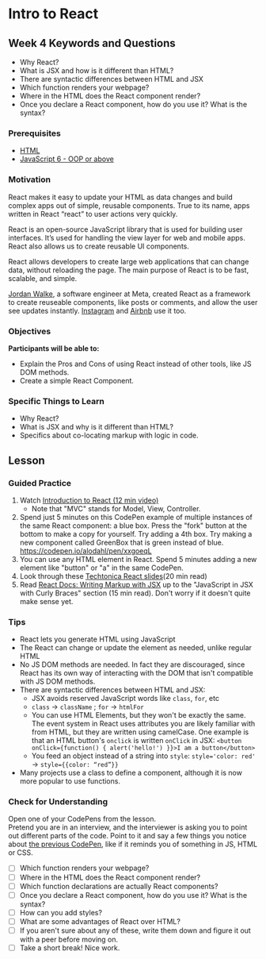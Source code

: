 # Intro to React

## Week 4 Keywords and Questions

- Why React?
- What is JSX and how is it different than HTML?
- There are syntactic differences between HTML and JSX
- Which function renders your webpage?
- Where in the HTML does the React component render?
- Once you declare a React component, how do you use it? What is the syntax?

### Prerequisites

- [HTML](../web/html.md)
- [JavaScript 6 - OOP or above](../javascript/javascript-7-oop.md)

### Motivation

React makes it easy to update your HTML as data changes and build complex apps out of simple, reusable components. True to its name, apps written in React “react” to user actions very quickly.

React is an open-source JavaScript library that is used for building user interfaces. It’s used for handling the view layer for web and mobile apps. React also allows us to create reusable UI components.

React allows developers to create large web applications that can change data, without reloading the page. The main purpose of React is to be fast, scalable, and simple.

[Jordan Walke](https://en.wikipedia.org/wiki/React_(software)#:~:text=React%20was%20created%20by%20Jordan,HTML%20component%20library%20for%20PHP.), a software engineer at Meta, created React as a framework to create reuseable components, like posts or comments, and allow the user see updates instantly. [Instagram](https://www.instagram.com/) and [Airbnb](https://www.airbnb.com/) use it too.

### Objectives

**Participants will be able to:**

- Explain the Pros and Cons of using React instead of other tools, like JS DOM methods.
- Create a simple React Component.

### Specific Things to Learn

- Why React?
- What is JSX and why is it different than HTML?
- Specifics about co-locating markup with logic in code.

## Lesson

### Guided Practice

1. Watch [Introduction to React (12 min video)](https://youtu.be/ycstRj2i66k)
   - Note that "MVC" stands for Model, View, Controller.
1. Spend just 5 minutes on this CodePen example of multiple instances of the same React component: a blue box. Press the "fork" button at the bottom to make a copy for yourself. Try adding a 4th box. Try making a new component called GreenBox that is green instead of blue. https://codepen.io/alodahl/pen/xxgoeqL
1. You can use any HTML element in React. Spend 5 minutes adding a new element like "button" or "a" in the same CodePen.
1. Look through these [Techtonica React slides](https://docs.google.com/presentation/d/1GOalyRi9UFy5er2Qul0jI70m24dP1ZgyVMHmyIc3GIo/edit#slide=id.p)(20 min read)
1. Read [React Docs: Writing Markup with JSX](https://react.dev/learn/writing-markup-with-jsx) up to the "JavaScript in JSX with Curly Braces" section (15 min read). Don't worry if it doesn't quite make sense yet.

### Tips

- React lets you generate HTML using JavaScript
- The React can change or update the element as needed, unlike regular HTML
- No JS DOM methods are needed. In fact they are discouraged, since React has its own way of interacting with the DOM that isn't compatible with JS DOM methods.
- There are syntactic differences between HTML and JSX:
  - JSX avoids reserved JavaScript words like `class`, `for`, etc
  - `class` -> `className` ; `for` -> `htmlFor`
  - You can use HTML Elements, but they won't be exactly the same. The event system in React uses attributes you are likely familiar with from HTML, but they are written using camelCase. One example is that an HTML button's `onclick` is written `onClick` in JSX: `<button onClick={function() { alert('hello!') }}>I am a button</button>`
  - You feed an object instead of a string into `style`: `style='color: red'` -> `style={{color: “red”}}`
- Many projects use a class to define a component, although it is now more popular to use functions.

### Check for Understanding

Open one of your CodePens from the lesson.  
Pretend you are in an interview, and the interviewer is asking you to point out different parts of the code. Point to it and say a few things you notice about [the previous CodePen](https://codepen.io/alodahl/pen/xxgoeqL), like if it reminds you of something in JS, HTML or CSS.

- [ ] Which function renders your webpage?
- [ ] Where in the HTML does the React component render?
- [ ] Which function declarations are actually React components?
- [ ] Once you declare a React component, how do you use it? What is the syntax?
- [ ] How can you add styles?
- [ ] What are some advantages of React over HTML?
- [ ] If you aren't sure about any of these, write them down and figure it out with a peer before moving on.
- [ ] Take a short break! Nice work.
